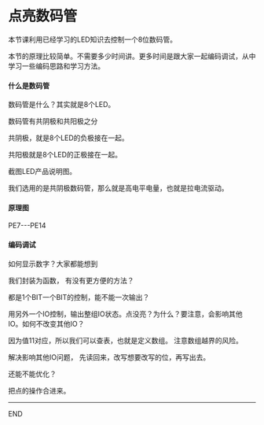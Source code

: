 # 点亮数码管

本节课利用已经学习的LED知识去控制一个8位数码管。

本节的原理比较简单。不需要多少时间讲。更多时间是跟大家一起编码调试，从中学习一些编码思路和学习方法。

#### 什么是数码管

数码管是什么？其实就是8个LED。

数码管有共阴极和共阳极之分

共阴极，就是8个LED的负极接在一起。

共阳极就是8个LED的正极接在一起。

截图LED产品说明图。

我们选用的是共阴极数码管，那么就是高电平电量，也就是拉电流驱动。

#### 原理图

PE7---PE14



#### 编码调试

如何显示数字？大家都能想到

我们封装为函数， 有没有更方便的方法？

都是1个BIT一个BIT的控制，能不能一次输出？

用另外一个IO控制，输出整组IO状态。点没亮？为什么？要注意，会影响其他IO。如何不改变其他IO？

因为值11对应，所以我们可以查表，也就是定义数组。 注意数组越界的风险。

解决影响其他IO问题， 先读回来，改写想要改写的位，再写出去。

还能不能优化？

把点的操作合进来。

---

END